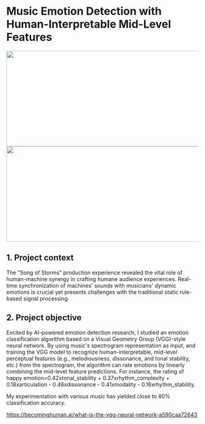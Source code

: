 # Music Emotion Detection with Human-Interpretable Mid-Level Features
<img src="images/Arch.jpg" width="750" height="250"> <img src="images/DDSP-VST.jpg" width="750" height="250"> 

## 1. Project context
The "Song of Storms" production experience revealed the vital role of human-machine synergy in crafting humane audience experiences. Real-time synchronization of machines' sounds with musicians' dynamic emotions is crucial yet presents challenges with the traditional static rule-based signal processing. 

## 2. Project objective
Excited by AI-powered emotion detection research, I studied an emotion classification algorithm based on a Visual Geometry Group (VGG)-style neural network. By using music's spectrogram representation as input, and training the VGG model to recognize human-interpretable, mid-level perceptual features (e.g., melodiousness, dissonance, and tonal stability, etc.) from the spectrogram, the algorithm can rate emotions by linearly combining the mid-level feature predictions. For instance, the rating of happy emotion=0.42xtonal_stability + 0.37xrhythm_complexity + 0.18xarticulation - 0.46xdissonance - 0.41xmodality - 0.16xrhythm_stability. 





My experimentation with various music has yielded close to 80% classification accuracy.




https://becominghuman.ai/what-is-the-vgg-neural-network-a590caa72643
